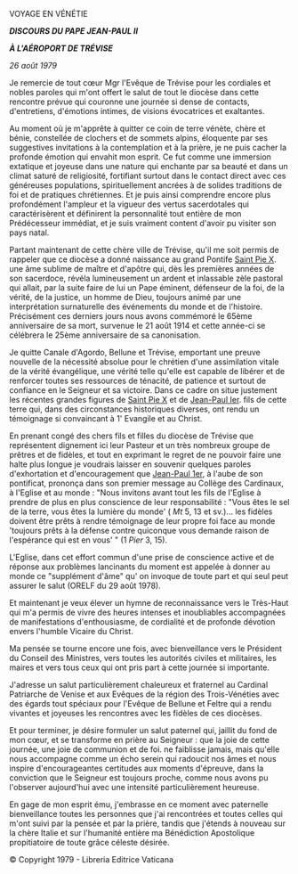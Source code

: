 VOYAGE EN VÉNÉTIE

***DISCOURS DU PAPE JEAN-PAUL II***

***À L'AÉROPORT DE TRÉVISE***

*26 août 1979*

Je remercie de tout cœur Mgr l'Evêque de Trévise pour les cordiales et nobles paroles qui m'ont offert le salut de tout le diocèse dans cette rencontre prévue qui couronne une journée si dense de contacts, d'entretiens, d'émotions intimes, de visions évocatrices et exaltantes.

Au moment où je m'apprête à quitter ce coin de terre vénète, chère et bénie, constellée de clochers et de sommets alpins, éloquente par ses suggestives invitations à la contemplation et à la prière, je ne puis cacher la profonde émotion qui envahit mon esprit. Ce fut comme une immersion extatique et joyeuse dans une nature qui enchante par sa beauté et dans un climat saturé de religiosité, fortifiant surtout dans le contact direct avec ces généreuses populations, spirituellement ancrées à de solides traditions de foi et de pratiques chrétiennes. Et je puis ainsi comprendre encore plus profondément l'ampleur et la vigueur des vertus sacerdotales qui caractérisèrent et définirent la personnalité tout entière de mon Prédécesseur immédiat, et je suis vraiment content d'avoir pu visiter son pays natal.

Partant maintenant de cette chère ville de Trévise, qu'il me soit permis de rappeler que ce diocèse a donné naissance au grand Pontife [Saint Pie X](http://www.vatican.va/holy_father/pius_x/index_fr.htm). une âme sublime de maître et d'apôtre qui, dès les premières années de son sacerdoce, révéla lumineusement un ardent et inlassable zèle pastoral qui allait, par la suite faire de lui un Pape éminent, défenseur de la foi, de la vérité, de la justice, un homme de Dieu, toujours animé par une interprétation surnaturelle des événements du monde et de l'histoire. Précisément ces derniers jours nous avons commémoré le 65ème anniversaire de sa mort, survenue le 21 août 1914 et cette année-ci se célébrera le 25ème anniversaire de sa canonisation.

Je quitte Canale d'Agordo, Bellune et Trévise, emportant une preuve nouvelle de la nécessité absolue pour le chrétien d'une assimilation vitale de la vérité évangélique, une vérité telle qu'elle est capable de libérer et de renforcer toutes ses ressources de ténacité, de patience et surtout de confiance en le Seigneur et sa victoire. Dans ce cadre on situe justement les récentes grandes figures de [Saint Pie X](http://www.vatican.va/holy_father/pius_x/index_fr.htm) et de [Jean-Paul Ier](http://www.vatican.va/holy_father/john_paul_i/index_fr.htm). fils de cette terre qui, dans des circonstances historiques diverses, ont rendu un témoignage si convaincant à 1' Evangile et au Christ.

En prenant congé des chers fils et filles du diocèse de Trévise que représentent dignement ici leur Pasteur et un très nombreux groupe de prêtres et de fidèles, et tout en exprimant le regret de ne pouvoir faire une halte plus longue je voudrais laisser en souvenir quelques paroles d'exhortation et d'encouragement que [Jean-Paul 1er](http://www.vatican.va/holy_father/john_paul_i/index_fr.htm), à l'aube de son pontificat, prononça dans son premier message au Collège des Cardinaux, à l'Eglise et au monde : "Nous invitons avant tout les fils de l'Eglise à prendre de plus en plus conscience de leur responsabilité : "Vous êtes le sel de la terre, vous êtes la lumière du monde' ( *Mt* 5, 13 et sv.)... les fidèles doivent être prêts à rendre témoignage de leur propre foi face au monde 'toujours prêts à la défense contre quiconque vous demande raison de l'espérance qui est en vous' " (1 *Pier* 3, 15).

L'Eglise, dans cet effort commun d'une prise de conscience active et de réponse aux problèmes lancinants du moment est appelée à donner au monde ce "supplément d'âme" qu' on invoque de toute part et qui seul peut assurer le salut (ORELF du 29 août 1978).

Et maintenant je veux élever un hymne de reconnaissance vers le Très-Haut qui m'a permis de vivre des heures intenses et inoubliables accompagnées de manifestations d'enthousiasme, de cordialité et de profonde dévotion envers l'humble Vicaire du Christ.

Ma pensée se tourne encore une fois, avec bienveillance vers le Président du Conseil des Ministres, vers toutes les autorités civiles et militaires, les maires et vers tous ceux qui ont pris part à cette journée si importante.

J'adresse un salut particulièrement chaleureux et fraternel au Cardinal Patriarche de Venise et aux Evêques de la région des Trois-Vénéties avec des égards tout spéciaux pour l'Evêque de Bellune et Feltre qui a rendu vivantes et joyeuses les rencontres avec les fidèles de ces diocèses.

Et pour terminer, je désire formuler un salut paternel qui, jaillit du fond de mon cœur, et se transforme en prière au Seigneur : que la joie de cette journée, une joie de communion et de foi. ne faiblisse jamais, mais qu'elle nous accompagne comme un écho serein qui radoucit nos âmes et nous inspire d'encourageantes certitudes aux moments d'épreuve, dans la conviction que le Seigneur est toujours proche, comme nous avons pu l'observer aujourd'hui avec une intensité particulièrement heureuse.

En gage de mon esprit ému, j'embrasse en ce moment avec paternelle bienveillance toutes les personnes que j'ai rencontrées et toutes celles qui m'ont suivi par la pensée et par la prière, tandis que j'étends à nouveau sur la chère Italie et sur l'humanité entière ma Bénédiction Apostolique propitiatoire de toute grâce céleste désirée.

© Copyright 1979 - Libreria Editrice Vaticana